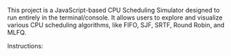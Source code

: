 This project is a JavaScript-based CPU Scheduling Simulator designed to run entirely in the terminal/console. It allows users to explore and visualize various CPU scheduling algorithms, like FIFO, SJF, SRTF, Round Robin, and MLFQ.

Instructions:
